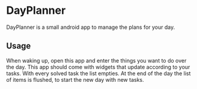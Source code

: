 # DayPlanner
DayPlanner is a small android app to manage the plans for your day.

## Usage
When waking up, open this app and enter the things you want to do over the day.
This app should come with widgets that update according to your tasks. With every solved task the list empties.
At the end of the day the list of items is flushed, to start the new day with new tasks.